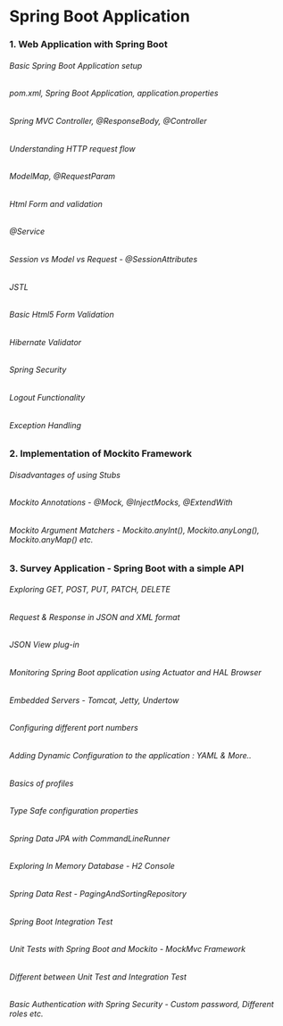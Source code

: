 # Spring Boot Application

### 1. Web Application with Spring Boot

###### Basic Spring Boot Application setup
###### pom.xml, Spring Boot Application, application.properties
###### Spring MVC Controller, @ResponseBody, @Controller
###### Understanding HTTP request flow
###### ModelMap, @RequestParam
###### Html Form and validation
###### @Service
###### Session vs Model vs Request - @SessionAttributes
###### JSTL
###### Basic Html5 Form Validation
###### Hibernate Validator
###### Spring Security
###### Logout Functionality
###### Exception Handling

### 2. Implementation of Mockito Framework

###### Disadvantages of using Stubs
###### Mockito Annotations - @Mock, @InjectMocks, @ExtendWith
###### Mockito Argument Matchers - Mockito.anyInt(), Mockito.anyLong(), Mockito.anyMap() etc.

### 3. Survey Application - Spring Boot with a simple API

###### Exploring GET, POST, PUT, PATCH, DELETE
###### Request & Response in JSON and XML format
###### JSON View plug-in
###### Monitoring Spring Boot application using Actuator and HAL Browser
###### Embedded Servers - Tomcat, Jetty, Undertow
###### Configuring different port numbers
###### Adding Dynamic Configuration to the application : YAML & More..
###### Basics of profiles
###### Type Safe configuration properties
###### Spring Data JPA with CommandLineRunner
###### Exploring In Memory Database - H2 Console
###### Spring Data Rest - PagingAndSortingRepository
###### Spring Boot Integration Test
###### Unit Tests with Spring Boot and Mockito - MockMvc Framework
###### Different between Unit Test and Integration Test
###### Basic Authentication with Spring Security - Custom password, Different roles etc.

